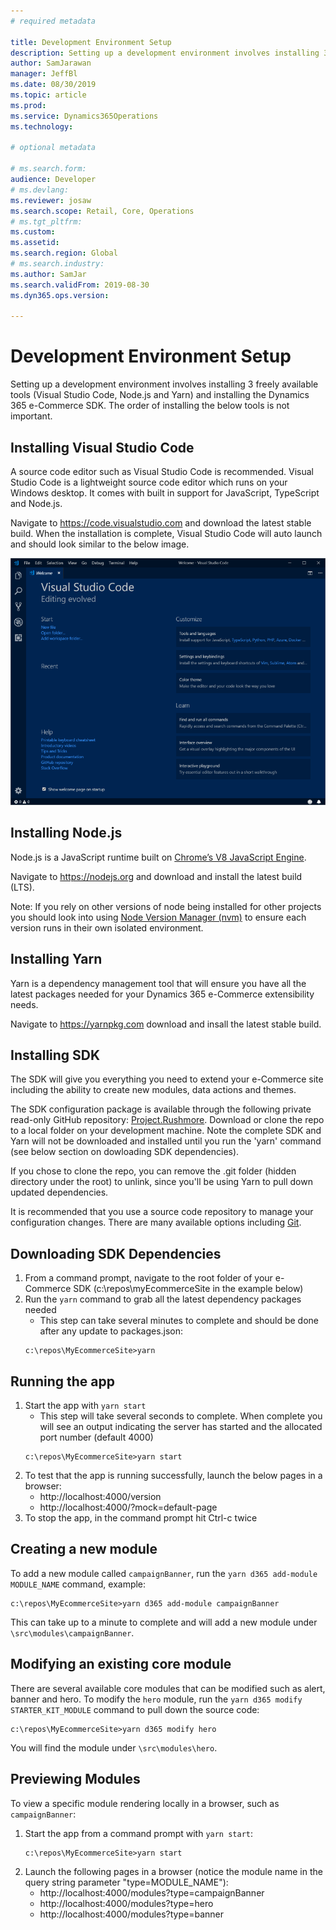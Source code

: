 ```yaml
---
# required metadata

title: Development Environment Setup
description: Setting up a development environment involves installing 3 freely available tools (Visual Studio Code, Node.js and Yarn) and installing the Dynamics 365 e-Commerce SDK.  The order of installing the below tools is not important.
author: SamJarawan
manager: JeffBl
ms.date: 08/30/2019
ms.topic: article
ms.prod: 
ms.service: Dynamics365Operations
ms.technology: 

# optional metadata

# ms.search.form: 
audience: Developer
# ms.devlang: 
ms.reviewer: josaw
ms.search.scope: Retail, Core, Operations
# ms.tgt_pltfrm: 
ms.custom: 
ms.assetid: 
ms.search.region: Global
# ms.search.industry: 
ms.author: SamJar
ms.search.validFrom: 2019-08-30
ms.dyn365.ops.version: 

---
```

# Development Environment Setup

Setting up a development environment involves installing 3 freely available tools (Visual Studio Code, Node.js and Yarn) and installing the Dynamics 365 e-Commerce SDK.  The order of installing the below tools is not important.

## Installing Visual Studio Code

A source code editor such as Visual Studio Code is recommended.  Visual Studio Code is a lightweight source code editor which runs on your Windows desktop.  It comes with built in support for JavaScript, TypeScript and Node.js.


Navigate to https://code.visualstudio.com and download the latest stable build. When the installation is complete, Visual Studio Code will auto launch and should look similar to the below image.

![Installing Visual Studio Code](media/setup-vs-code.png)

## Installing Node.js
Node.js is a JavaScript runtime built on [Chrome’s V8 JavaScript Engine](https://v8.dev/).

Navigate to https://nodejs.org and download and install the latest build (LTS).

Note: If you rely on other versions of node being installed for other projects you should look into using [Node Version Manager (nvm)](https://github.com/creationix/nvm) to ensure each version runs in their own isolated environment.

## Installing Yarn

Yarn is a dependency management tool that will ensure you have all the latest packages needed for your Dynamics 365 e-Commerce extensibility needs.

Navigate to https://yarnpkg.com download and insall the latest stable build.

## Installing SDK 

The SDK will give you everything you need to extend your e-Commerce site including the ability to create new modules, data actions and themes.  

The SDK configuration package is available through the following private read-only GitHub repository: [Project.Rushmore](https://github.com/Microsoft/Project.Rushmore).  Download or clone the repo to a local folder on your development machine.  Note the complete SDK and Yarn will not be downloaded and installed until you run the 'yarn' command (see below section on dowloading SDK dependencies).

If you chose to clone the repo, you can remove the .git folder (hidden directory under the root) to unlink, since you'll be using Yarn to pull down updated dependencies.

It is recommended that you use a source code repository to manage your configuration changes.  There are many available options including [Git](https://git-scm.com/downloads).

## Downloading SDK Dependencies
1. From a command prompt, navigate to the root folder of your e-Commerce SDK (c:\repos\myEcommerceSite in the example below)
1. Run the `yarn` command to grab all the latest dependency packages needed
    * This step can take several minutes to complete and should be done after any update to packages.json:
    ```
    c:\repos\MyEcommerceSite>yarn
    ```

## Running the app
1. Start the app with `yarn start`
    * This step will take several seconds to complete.  When complete you will see an output indicating the server has started and the allocated port number (default 4000)
    ```
    c:\repos\MyEcommerceSite>yarn start
    ```
1. To test that the app is running successfully, launch the below pages in a browser:
    * http://localhost:4000/version
    * http://localhost:4000/?mock=default-page
1. To stop the app, in the command prompt hit Ctrl-c twice

## Creating a new module
To add a new module called `campaignBanner`, run the `yarn d365 add-module MODULE_NAME` command, example:
```
c:\repos\MyEcommerceSite>yarn d365 add-module campaignBanner
```
This can take up to a minute to complete and will add a new module under `\src\modules\campaignBanner`.

## Modifying an existing core module
There are several available core modules that can be modified such as alert, banner and hero.
To modify the `hero` module, run the `yarn d365 modify STARTER_KIT_MODULE` command to pull down the source code:
```
c:\repos\MyEcommerceSite>yarn d365 modify hero
```
You will find the module under `\src\modules\hero`.

## Previewing Modules
To view a specific module rendering locally in a browser, such as `campaignBanner`:
1. Start the app from a command prompt with `yarn start`:
    ```
    c:\repos\MyEcommerceSite>yarn start
    ```
2. Launch the following pages in a browser (notice the module name in the query string parameter "type=MODULE_NAME"):
    * http://localhost:4000/modules?type=campaignBanner
    * http://localhost:4000/modules?type=hero
    * http://localhost:4000/modules?type=banner
